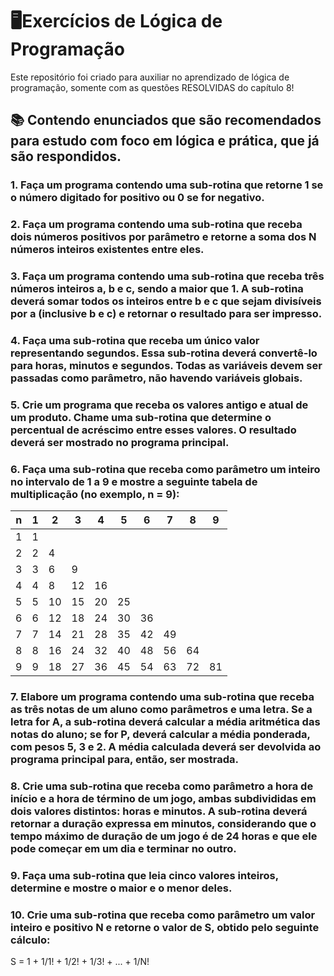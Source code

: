 # 🖥️Exercícios de Lógica de Programação
Este repositório foi criado para auxiliar no aprendizado de lógica de programação, somente com as questões RESOLVIDAS do capítulo 8!

## 📚 Contendo enunciados que são recomendados para estudo com foco em lógica e prática, que já são respondidos.

### 1. Faça um programa contendo uma sub-rotina que retorne 1 se o número digitado for positivo ou 0 se for negativo.

### 2. Faça um programa contendo uma sub-rotina que receba dois números positivos por parâmetro e retorne a soma dos N números inteiros existentes entre eles.

### 3. Faça um programa contendo uma sub-rotina que receba três números inteiros a, b e c, sendo a maior que 1. A sub-rotina deverá somar todos os inteiros entre b e c que sejam divisíveis por a (inclusive b e c) e retornar o resultado para ser impresso.

### 4. Faça uma sub-rotina que receba um único valor representando segundos. Essa sub-rotina deverá convertê-lo para horas, minutos e segundos. Todas as variáveis devem ser passadas como parâmetro, não havendo variáveis globais.

### 5. Crie um programa que receba os valores antigo e atual de um produto. Chame uma sub-rotina que determine o percentual de acréscimo entre esses valores. O resultado deverá ser mostrado no programa principal.

### 6. Faça uma sub-rotina que receba como parâmetro um inteiro no intervalo de 1 a 9 e mostre a seguinte tabela de multiplicação (no exemplo, n = 9):

| n | 1  | 2  | 3  | 4  | 5  | 6  | 7  | 8  | 9  |
|---|----|----|----|----|----|----|----|----|----|
| 1 | 1  |    |    |    |    |    |    |    |    |
| 2 | 2  | 4  |    |    |    |    |    |    |    |
| 3 | 3  | 6  | 9  |    |    |    |    |    |    |
| 4 | 4  | 8  | 12 | 16 |    |    |    |    |    |
| 5 | 5  |10  |15  |20  |25  |    |    |    |    |
| 6 | 6  |12  |18  |24  |30  |36  |    |    |    |
| 7 | 7  |14  |21  |28  |35  |42  |49  |    |    |
| 8 | 8  |16  |24  |32  |40  |48  |56  |64  |    |
| 9 | 9  |18  |27  |36  |45  |54  |63  |72  |81  |


### 7. Elabore um programa contendo uma sub-rotina que receba as três notas de um aluno como parâmetros e uma letra. Se a letra for A, a sub-rotina deverá calcular a média aritmética das notas do aluno; se for P, deverá calcular a média ponderada, com pesos 5, 3 e 2. A média calculada deverá ser devolvida ao programa principal para, então, ser mostrada.

### 8. Crie uma sub-rotina que receba como parâmetro a hora de início e a hora de término de um jogo, ambas subdivididas em dois valores distintos: horas e minutos. A sub-rotina deverá retornar a duração expressa em minutos, considerando que o tempo máximo de duração de um jogo é de 24 horas e que ele pode começar em um dia e terminar no outro.

### 9. Faça uma sub-rotina que leia cinco valores inteiros, determine e mostre o maior e o menor deles.
 
### 10. Crie uma sub-rotina que receba como parâmetro um valor inteiro e positivo N e retorne o valor de S, obtido pelo seguinte cálculo:
S = 1 + 1/1! + 1/2! + 1/3! + ... + 1/N!
